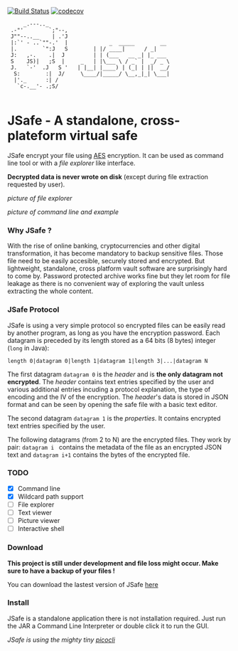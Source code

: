 
[![Build Status](https://travis-ci.org/0rtis/jsafe.svg?branch=master)](https://travis-ci.org/0rtis/jsafe)
[![codecov](https://codecov.io/gh/0rtis/jsafe/branch/master/graph/badge.svg)](https://codecov.io/gh/0rtis/jsafe)


```
     _.---.._    
 .-"'        `;"--,
 J""--..__    | .'J
 |:`' - ..`""-.'  |             _  _____        __     
 |.        `":J   S	       | |/ ____|      / _|    		
 J:   ,-.    .|  J 	       | | (___   __ _| |_ ___ 		
 S    JS)|   ;S  | 	   _   | |\___ \ / _` |  _/ _ \		
 J.   `-'  .J   S '	  | |__| |____) | (_| | ||  __/		
  S:        :|  J/ 	   \____/|_____/ \__,_|_| \___|		
  |'._      :| /   		
   `c-.__'- .;S/ 
   
```

# JSafe - A standalone, cross-plateform virtual safe

JSafe encrypt your file using [AES](https://en.wikipedia.org/wiki/Advanced_Encryption_Standard) encryption. It can be used as command line tool or with a _file explorer_ like interface.

**Decrypted data is never wrote on disk** (except during file extraction requested by user).

*picture of file explorer*

*picture of command line and example*




### Why JSafe ?
With the rise of online banking, cryptocurrencies and other digital transformation, it has become mandatory to backup sensitive files.
Those file need to be easily accesible, securely stored and encrypted. But lightweight, standalone, cross platform vault software are surprisingly hard to come by. Password protected archive works fine but they let room for file leakage as there is no convenient way of exploring the vault unless extracting the whole content.






### JSafe Protocol
JSafe is using a very simple protocol so encrypted files can be easily read by another program, as long as you have the encryption password.
Each datagram is preceded by its length stored as a 64 bits (8 bytes) integer (`long` in Java):

    length 0|datagram 0|length 1|datagram 1|length 3|...|datagram N
    
The first datagram `datagram 0` is the *header* and is **the only datagram not encrypted**. The *header* contains text entries specified by the user and various additional entries incuding a protocol explanation, the type of encoding and the IV of the encryption. The *header*'s data is stored in JSON format and can be seen by opening the safe file with a basic text editor.

The second datagram `datagram 1` is the *properties*. It contains encrypted text entries specified by the user.

The following datagrams (from 2 to N) are the encrypted files. They work by pair: `datagram i ` contains the metadata of the file as an encrypted JSON text and `datagram i+1` contains the bytes of the encrypted file.





### TODO
- [x] Command line
- [x] Wildcard path support
- [ ] File explorer
- [ ] Text viewer
- [ ] Picture viewer
- [ ] Interactive shell

### Download
**This project is still under development and file loss might occur. Make sure to have a backup of your files !**

You can download the lastest version of JSafe [here]()


### Install
JSafe is a standalone application there is not installation required. Just run the JAR a Command Line Interpreter or double click it to run the GUI. 


*JSafe is using the mighty tiny [picocli](https://github.com/remkop/picocli)*
